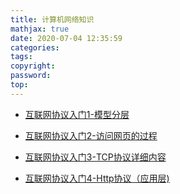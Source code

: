 ```yaml
---
title: 计算机网络知识
mathjax: true
date: 2020-07-04 12:35:59
categories:
tags:
copyright:
password:
top:
---
```






- [互联网协议入门1-模型分层](http://note.youdao.com/noteshare?id=92e3adba9198d367e976bcc3f772d149&sub=7F7B0D8B9F3E4D7996815384809C35EA)

- [互联网协议入门2-访问网页的过程](http://note.youdao.com/noteshare?id=8c41ad2717d4deee47f83841e49d755b&sub=C0C042EE387F4A0096F427CE6F391887)

- [互联网协议入门3-TCP协议详细内容](http://note.youdao.com/noteshare?id=e7f3f660c5df2335b7eccb7be89ce514&sub=A775AFCC161A4388859120A340BDC6CB)

- [互联网协议入门4-Http协议（应用层)](http://note.youdao.com/noteshare?id=71031b3ed61c6e8bd302a8577f6c396f&sub=0F5DF1F408844E7184F3A6BB5F868F89)

